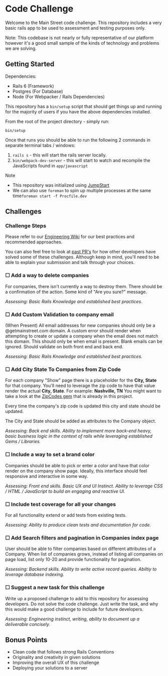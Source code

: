 # Code Challenge

Welcome to the Main Street code challenge. This repository includes a very basic rails app to be used to assessment and testing purposes only.

Note: This codebase is not nearly or fully representative of our platform however it's a good small sample of the kinds of technology and problems we are solving.

## Getting Started

Dependencies:

- Rails 6 (Framework)
- Postgres (For Database)
- Node (For Webpacker / Rails Dependencies)

This repository has a `bin/setup` script that should get things up and running for the majority of users if you have the above dependencies installed.

From the root of the project directory - simply run:

`bin/setup`

Once that runs you should be able to run the following 2 commands in separate terminal tabs / windows:

1.  `rails s` - this will start the rails server locally.
2.  `bin/webpack-dev-server` - this will start to watch and recompile the JavaScripts found in `app/javascript`

Note

- This repository was initialized using [JumpStart](https://github.com/excid3/jumpstart)
- We can also use `foreman` to spin up multiple processes at the same time`foreman start -f Procfile.dev`

## Challenges

### **Challenge Steps**

Please refer to our [Engineering Wiki](https://www.notion.so/getmainstreet/Engineering-Wiki-92df623daaeb4022892d331feb20aadf) for our best practices and recommended approaches.

You can also feel free to look at [past PR's](https://github.com/main-street/code-challenge/pulls) for how other developers have solved some of these challenges. Although keep in mind, you'll need to be able to explain your submission and talk through your choices.

### **☐ Add a way to delete companies**

For companies, there isn't currently a way to destroy them. There should be a confirmation of the action. Some kind of "Are you sure?" message.

_Assessing: Basic Rails Knowledge and established best practices._

### **☐ Add Custom Validation to company email**

(When Present) All email addresses for new companies should only be a @getmainstreet.com domain. A custom error should render when attempting to create or update a company when the email does not match this domain. This should only be when email is present. Blank emails can be ignored. Should validate on both front end and back end.

_Assessing: Basic Rails Knowledge and established best practices._

### **☐ Add City State To Companies from Zip Code**

For each company "Show" page there is a placeholder for the **City, State** for that company. You'll need to leverage the zip code to have that value render the actual **City, State**. For example: **Nashville, TN** You might want to take a look at the [ZipCodes gem](https://github.com/monterail/zip-codes) that is already in this project.

Every time the company's zip code is updated this city and state should be updated.

The City and State should be added as attributes to the Company object.

_Assessing: Back end skills. Ability to implement more back-end heavy, basic business logic in the context of rails while leveraging established Gems / Libraries._

### **☐ Include a way to set a brand color**

Companies should be able to pick or enter a color and have that color render on the company show page. Ideally, this interface should feel responsive and interactive in some way.

_Assessing: Front end skills. Basic UX and UI Instinct. Ability to leverage CSS / HTML / JavaScript to build an engaging and reactive UI._

### **☐ Include test coverage for all your changes**

For all functionality extend or add tests from existing tests.

_Assessing: Ability to produce clean tests and documentation for code._

### **☐ Add Search filters and pagination in Companies index page**

User should be able to filter companies based on different attributes of a Company. When list of companies grows, instead of listing all companies on page load, list only 10-20 and provide functionality for pagination.

_Assessing: Backend skills. Ability to write active record queries. Abiltiy to leverage database indexing._

### **☐ Suggest a new task for this challenge**

Write up a proposed challenge to add to this repository for assessing developers. Do not solve the code challenge. Just write the task, and why this would make a good challenge to include for future developers.

_Assessing: Engineering instinct, writing, ability to document up a deliverable concisely._

## Bonus Points

- Clean code that follows strong Rails Conventions
- Originality and creativity in given solutions
- Improving the overall UX of this challenge
- Deploying your solutions to a server

